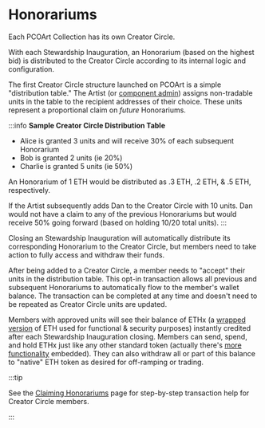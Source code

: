 # Honorariums

Each PCOArt Collection has its own Creator Circle.&#x20;

With each Stewardship Inauguration, an Honorarium (based on the highest bid) is distributed to the Creator Circle according to its internal logic and configuration.

The first Creator Circle structure launched on PCOArt is a simple "distribution table." The Artist (or [component admin](../for-artists/admin-permissions)) assigns non-tradable units in the table to the recipient addresses of their choice. These units represent a proportional claim on _future_ Honorariums.

:::info
**Sample Creator Circle Distribution Table**

- Alice is granted 3 units and will receive 30% of each subsequent Honorarium
- Bob is granted 2 units (ie 20%)
- Charlie is granted 5 units (ie 50%)

An Honorarium of 1 ETH would be distributed as .3 ETH, .2 ETH, & .5 ETH, respectively.

If the Artist subsequently adds Dan to the Creator Circle with 10 units. Dan would not have a claim to any of the previous Honorariums but would receive 50% going forward (based on holding 10/20 total units).
:::

Closing an Stewardship Inauguration will automatically distribute its corresponding Honorarium to the Creator Circle, but members need to take action to fully access and withdraw their funds.

After being added to a Creator Circle, a member needs to "accept" their units in the distribution table. This opt-in transaction allows all previous and subsequent Honorariums to automatically flow to the member's wallet balance. The transaction can be completed at any time and doesn't need to be repeated as Creator Circle units are updated.&#x20;

Members with approved units will see their balance of ETHx (a [wrapped version](https://docs.superfluid.finance/superfluid/protocol-overview/in-depth-overview/super-tokens) of ETH used for functional & security purposes) instantly credited after each Stewardship Inauguration closing. Members can send, spend, and hold ETHx just like any other standard token (actually there's [more functionality](https://docs.superfluid.finance/superfluid/protocol-overview/what-is-superfluid) embedded). They can also withdraw all or part of this balance to "native" ETH token as desired for off-ramping or trading.&#x20;

:::tip

See the [Claiming Honorariums](claiming-honorariums) page for step-by-step transaction help for Creator Circle members.

:::